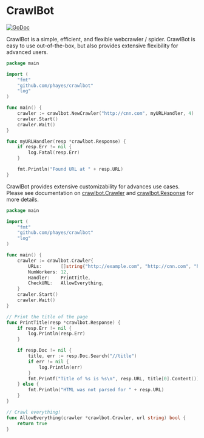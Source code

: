 CrawlBot
========

[![GoDoc](https://godoc.org/github.com/phayes/crawlbot?status.svg)](https://godoc.org/github.com/phayes/crawlbot)

CrawlBot is a simple, efficient, and flexible webcrawler / spider. CrawlBot is easy to use out-of-the-box, but also provides extensive flexibility for advanced users.

```go
package main

import (
	"fmt"
	"github.com/phayes/crawlbot"
	"log"
)

func main() {
	crawler := crawlbot.NewCrawler("http://cnn.com", myURLHandler, 4)
	crawler.Start()
	crawler.Wait()
}

func myURLHandler(resp *crawlbot.Response) {
	if resp.Err != nil {
		log.Fatal(resp.Err)
	}

	fmt.Println("Found URL at " + resp.URL)
}
```

CrawlBot provides extensive customizability for advances use cases. Please see documentation on [crawlbot.Crawler](https://godoc.org/github.com/phayes/crawlbot#Crawler) and [crawlbot.Response](https://godoc.org/github.com/phayes/crawlbot#Response) for more details.

```go
package main

import (
	"fmt"
	"github.com/phayes/crawlbot"
	"log"
)

func main() {
	crawler := crawlbot.Crawler{
		URLs:       []string{"http://example.com", "http://cnn.com", "http://en.wikipedia.org"},
		NumWorkers: 12,
		Handler:    PrintTitle,
		CheckURL:   AllowEverything,
	}
	crawler.Start()
	crawler.Wait()
}

// Print the title of the page
func PrintTitle(resp *crawlbot.Response) {
	if resp.Err != nil {
		log.Println(resp.Err)
	}

	if resp.Doc != nil {
		title, err := resp.Doc.Search("//title")
		if err != nil {
			log.Println(err)
		}
		fmt.Printf("Title of %s is %s\n", resp.URL, title[0].Content())
	} else {
		fmt.Println("HTML was not parsed for " + resp.URL)
	}
}

// Crawl everything!
func AllowEverything(crawler *crawlbot.Crawler, url string) bool {
	return true
}

```

